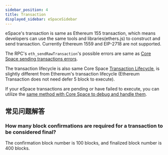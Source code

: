 ```yaml
---
sidebar_position: 4
title: Transaction
displayed_sidebar: eSpaceSidebar
---
```


eSpace's transaction is same as Ethereum 155 transaction, which means developers can use the same tools and libraries(ethers.js) to construct and send transaction. Currently Ethereum 1559 and EIP-2718 are not supported.

The RPC's `eth_sendRawTransaction`'s possible errors are same as [Core Space sending transactions errors](/docs/core/build/json-rpc/rpc-behaviour/cfx_sendTransaction-errors).

The transaction lifecycle is also same Core Space [Transaction Lifecycle](/docs/core/core-space-basics/transactions/lifecycle), is slightly different from Ethereum's transaction lifecycle (Ethereum Transaction does not need defer 5 block to execute).

If your eSpace transactions are pending or have failed to execute, you can utilize the [same method with Core Space to debug and handle them](/docs/core/core-space-basics/transactions/why-transaction-is-pending).

## 常见问题解答

### How many block confirmations are required for a transaction to be considered final?

The confirmation block number is 100 blocks, and finalized block number is 400 blocks.
